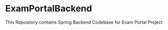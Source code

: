 # ExamPortalBackend
This Repository contains Spring Backend Codebase for Exam Portal Project

<!-- # [Spring Backend JIRA Kanban Board](https://anmolmalhotra.atlassian.net/jira/software/c/projects/EP/boards/8?atlOrigin=eyJpIjoiZWY0MGI2MDY5YmNkNGYwM2E3MmE5ODliNmViZjJjNmMiLCJwIjoiaiJ9)
# [Overall Exam Portal Project JIRA Roadmap](https://anmolmalhotra.atlassian.net/jira/software/c/projects/EP/boards/10/roadmap?shared=&atlOrigin=eyJpIjoiZDhlZGM2MWVhMTI4NGE0OWE1MDk5MjhlYzA1ODE1YjIiLCJwIjoiaiJ9)
 -->

